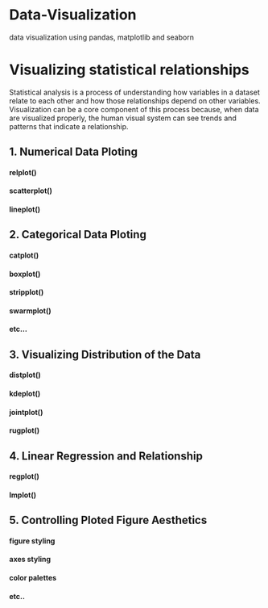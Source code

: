 # Data-Visualization 
data visualization using pandas, matplotlib and seaborn
# Visualizing statistical relationships
Statistical analysis is a process of understanding how variables in a dataset relate to each other and how those relationships depend on other variables. Visualization can be a core component of this process because, when data are visualized properly, the human visual system can see trends and patterns that indicate a relationship.

## 1. Numerical Data Ploting
#### relplot()
#### scatterplot()
#### lineplot()
## 2. Categorical Data Ploting
#### catplot()
#### boxplot()
#### stripplot()
#### swarmplot()
#### etc...
## 3. Visualizing Distribution of the Data
#### distplot()
#### kdeplot()
#### jointplot()
#### rugplot()
## 4. Linear Regression and Relationship
#### regplot()
#### lmplot()
## 5. Controlling Ploted Figure Aesthetics
#### figure styling
#### axes styling
#### color palettes
#### etc..
